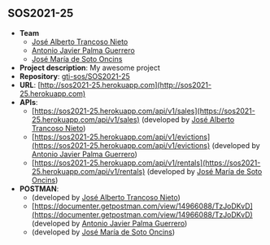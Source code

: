 ## SOS2021-25
- **Team**
  - [José Alberto Trancoso Nieto](https://github.com/AlbertoTNJ)
  - [Antonio Javier Palma Guerrero](https://github.com/ajpalma28)
  - [José María de Soto Oncins](https://github.com/PepeDeSoto)
- **Project description**: My awesome project
- **Repository**: [gti-sos/SOS2021-25](https://github.com/gti-sos/SOS2021-25)
- **URL**: [http://sos2021-25.herokuapp.com](http://sos2021-25.herokuapp.com)
-  **APIs**:
    - [https://sos2021-25.herokuapp.com/api/v1/sales](https://sos2021-25.herokuapp.com/api/v1/sales) (developed by [José Alberto Trancoso Nieto](https://github.com/AlbertoTNJ))
    - [https://sos2021-25.herokuapp.com/api/v1/evictions](https://sos2021-25.herokuapp.com/api/v1/evictions) (developed by [Antonio Javier Palma Guerrero](https://github.com/ajpalma28))
    - [https://sos2021-25.herokuapp.com/api/v1/rentals](https://sos2021-25.herokuapp.com/api/v1/rentals) (developed by [José María de Soto Oncins](https://github.com/PepeDeSoto))
- **POSTMAN**:
    - []() (developed by [José Alberto Trancoso Nieto](https://github.com/AlbertoTNJ))
    - [https://documenter.getpostman.com/view/14966088/TzJoDKvD](https://documenter.getpostman.com/view/14966088/TzJoDKvD) (developed by [Antonio Javier Palma Guerrero](https://github.com/ajpalma28))
    - []() (developed by [José María de Soto Oncins](https://github.com/PepeDeSoto))